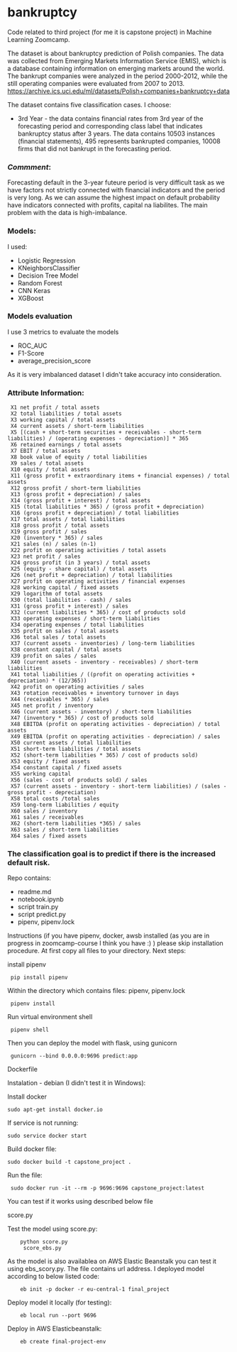 # bankruptcy

Code related to third project (for me it is capstone project) in Machine Learning Zoomcamp.

The dataset is about bankruptcy prediction of Polish companies. The data was collected from Emerging Markets Information Service (EMIS), which is a database containing information on emerging markets around the world. The bankrupt companies were analyzed in the period 2000-2012, while the still operating companies were evaluated from 2007 to 2013.
https://archive.ics.uci.edu/ml/datasets/Polish+companies+bankruptcy+data

The dataset contains five classification cases. I choose:
- 3rd Year - the data contains financial rates from 3rd year of the forecasting period and corresponding class label that indicates bankruptcy status after 3 years. The data contains 10503 instances (financial statements), 495 represents bankrupted companies, 10008 firms that did not bankrupt in the forecasting period.


### *Commment*: 
Forecasting default in the 3-year futeure period is very difficult task as we have factors not strictly connected with financial indicators and the period is very long. As we can assume the highest impact on default probability have indicators connected with profits, capital na liabilites.
The main problem with the data is high-imbalance.

### Models:

I used:
- Logistic Regression
- KNeighborsClassifier
- Decision Tree Model
- Random Forest
- CNN Keras
- XGBoost



### Models evaluation

I use 3 metrics to evaluate the models  

- ROC_AUC
- F1-Score
- average_precision_score

As it is very imbalanced dataset I didn't take  accuracy into consideration.


### Attribute Information:

     X1 net profit / total assets
     X2 total liabilities / total assets
     X3 working capital / total assets
     X4 current assets / short-term liabilities
     X5 [(cash + short-term securities + receivables - short-term liabilities) / (operating expenses - depreciation)] * 365
     X6 retained earnings / total assets
     X7 EBIT / total assets
     X8 book value of equity / total liabilities
     X9 sales / total assets
     X10 equity / total assets
     X11 (gross profit + extraordinary items + financial expenses) / total assets
     X12 gross profit / short-term liabilities
     X13 (gross profit + depreciation) / sales
     X14 (gross profit + interest) / total assets
     X15 (total liabilities * 365) / (gross profit + depreciation)
     X16 (gross profit + depreciation) / total liabilities
     X17 total assets / total liabilities
     X18 gross profit / total assets
     X19 gross profit / sales
     X20 (inventory * 365) / sales
     X21 sales (n) / sales (n-1)
     X22 profit on operating activities / total assets
     X23 net profit / sales
     X24 gross profit (in 3 years) / total assets
     X25 (equity - share capital) / total assets
     X26 (net profit + depreciation) / total liabilities
     X27 profit on operating activities / financial expenses
     X28 working capital / fixed assets
     X29 logarithm of total assets
     X30 (total liabilities - cash) / sales
     X31 (gross profit + interest) / sales
     X32 (current liabilities * 365) / cost of products sold
     X33 operating expenses / short-term liabilities
     X34 operating expenses / total liabilities
     X35 profit on sales / total assets
     X36 total sales / total assets
     X37 (current assets - inventories) / long-term liabilities
     X38 constant capital / total assets
     X39 profit on sales / sales
     X40 (current assets - inventory - receivables) / short-term liabilities
     X41 total liabilities / ((profit on operating activities + depreciation) * (12/365))
     X42 profit on operating activities / sales
     X43 rotation receivables + inventory turnover in days
     X44 (receivables * 365) / sales
     X45 net profit / inventory
     X46 (current assets - inventory) / short-term liabilities
     X47 (inventory * 365) / cost of products sold
     X48 EBITDA (profit on operating activities - depreciation) / total assets
     X49 EBITDA (profit on operating activities - depreciation) / sales
     X50 current assets / total liabilities
     X51 short-term liabilities / total assets
     X52 (short-term liabilities * 365) / cost of products sold)
     X53 equity / fixed assets
     X54 constant capital / fixed assets
     X55 working capital
     X56 (sales - cost of products sold) / sales
     X57 (current assets - inventory - short-term liabilities) / (sales - gross profit - depreciation)
     X58 total costs /total sales
     X59 long-term liabilities / equity
     X60 sales / inventory
     X61 sales / receivables
     X62 (short-term liabilities *365) / sales
     X63 sales / short-term liabilities
     X64 sales / fixed assets

### The classification goal is to predict if there is the increased default risk.


Repo contains:

   *  readme.md
   *  notebook.ipynb
   *  script train.py
   *  script predict.py
   *  pipenv, pipenv.lock



Instructions (if you have pipenv, docker, awsb installed (as you are in progress in zoomcamp-course I think you have :) ) please skip installation procedure. At first copy all files to your directory. Next steps:

install pipenv

     pip install pipenv
Within the directory which contains files: pipenv, pipenv.lock

     pipenv install 
Run virtual environment shell

     pipenv shell 
Then you can deploy the model with flask, using gunicorn

     gunicorn --bind 0.0.0.0:9696 predict:app
Dockerfile

Instalation - debian (I didn't test it in Windows):

Install docker

    sudo apt-get install docker.io
If service is not running:

    sudo service docker start
Build docker file:

    sudo docker build -t capstone_project .
Run the file:

     sudo docker run -it --rm -p 9696:9696 capstone_project:latest
You can test if it works using described below file

score.py

Test the model using score.py:

        python score.py
         score_ebs.py

As the model is also availablea on AWS Elastic Beanstalk you can test it using ebs_scory.py. The file contains url address. I deployed model according to below listed code:

        eb init -p docker -r eu-central-1 final_project
Deploy model it locally (for testing):

        eb local run --port 9696
Deploy in AWS Elasticbeanstalk:

        eb create final-project-env

